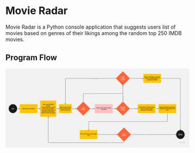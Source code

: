 # Movie Radar

Movie Radar is a Python console application that suggests users list of movies based on genres of their likings among the random top 250 IMDB movies.

## Program Flow
![Program Flow](https://raw.githubusercontent.com/ozlemhafalir/movie-radar/main/assets/movie-radar-program-flow.jpg)